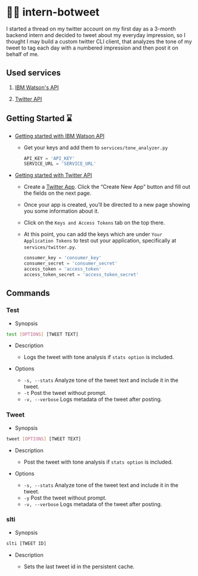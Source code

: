 # :technologist: intern-botweet

I started a thread on my twitter account on my first day as a 3-month backend intern and decided to tweet about my everyday impression, so I thought I may build a custom twitter CLI client, that analyzes the tone of my tweet to tag each day with a numbered impression and then post it on behalf of me.

## Used services

1. [IBM Watson's API](https://github.com/watson-developer-cloud/python-sdk)

2. [Twitter API](https://python-twitter.readthedocs.io/en/latest/index.html)

## Getting Started :hourglass:

- [Getting started with IBM Watson API](https://github.com/watson-developer-cloud/python-sdk#authentication)

  - Get your keys and add them to `services/tone_analyzer.py`

    ```python
    API_KEY = 'API_KEY'
    SERVICE_URL = 'SERVICE_URL'
    ```

- [Getting started with Twitter API](https://python-twitter.readthedocs.io/en/latest/getting_started.html)

  - Create a [Twitter App](https://apps.twitter.com/). Click the “Create New App” button and fill out the fields on the next page.
  - Once your app is created, you’ll be directed to a new page showing you some information about it.
  - Click on the `Keys and Access Tokens` tab on the top there.
  - At this point, you can add the keys which are under `Your Application Tokens` to test out your application, specifically at `services/twitter.py`.

    ```python
    consumer_key = 'consumer_key'
    consumer_secret = 'consumer_secret'
    access_token = 'access_token'
    access_token_secret = 'access_token_secret'
    ```

## Commands

### Test

- Synopsis

```bash
test [OPTIONS] [TWEET TEXT]
```

- Description

  - Logs the tweet with tone analysis if `stats option` is included.

- Options
  - `-s, --stats`
    Analyze tone of the tweet text and include it in the tweet.
  - `-t`
    Post the tweet without prompt.
  - `-v, --verbose`
    Logs metadata of the tweet after posting.

### Tweet

- Synopsis

```bash
tweet [OPTIONS] [TWEET TEXT]
```

- Description

  - Post the tweet with tone analysis if `stats option` is included.

- Options
  - `-s, --stats`
    Analyze tone of the tweet text and include it in the tweet.
  - `-y`
    Post the tweet without prompt.
  - `-v, --verbose`
    Logs metadata of the tweet after posting.

### slti

- Synopsis

```bash
slti [TWEET ID]
```

- Description

  - Sets the last tweet id in the persistent cache.
